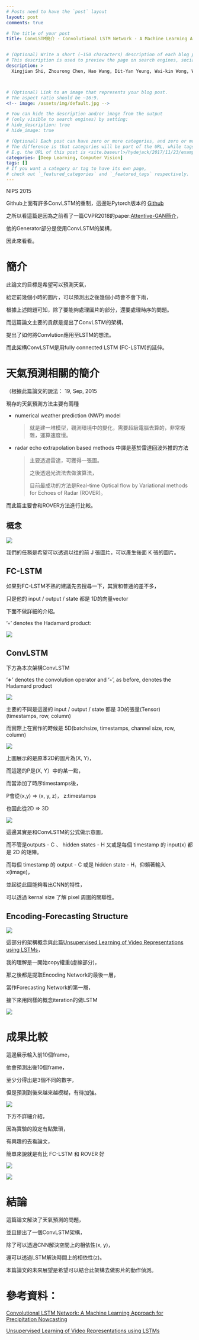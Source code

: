 ```yaml
---
# Posts need to have the `post` layout
layout: post
comments: true

# The title of your post
title: ConvLSTM簡介 - Convolutional LSTM Network - A Machine Learning Approach for Precipitation Nowcasting


# (Optional) Write a short (~150 characters) description of each blog post.
# This description is used to preview the page on search engines, social media, etc.
description: >
  Xingjian Shi, Zhourong Chen, Hao Wang, Dit-Yan Yeung, Wai-kin Wong, Wang-chun Woo, ["Convolutional LSTM Network: A Machine Learning Approach for Precipitation Nowcasting"](https://arxiv.org/abs/1506.04214)arXiv:1506.04214



# (Optional) Link to an image that represents your blog post.
# The aspect ratio should be ~16:9.
<!-- image: /assets/img/default.jpg -->

# You can hide the description and/or image from the output
# (only visible to search engines) by setting:
# hide_description: true
# hide_image: true

# (Optional) Each post can have zero or more categories, and zero or more tags.
# The difference is that categories will be part of the URL, while tags will not.
# E.g. the URL of this post is <site.baseurl>/hydejack/2017/11/23/example-content/
categories: [Deep Learning, Computer Vision]
tags: []
# If you want a category or tag to have its own page,
# check out `_featured_categories` and `_featured_tags` respectively.
---
```

NIPS 2015

Github上面有許多ConvLSTM的重制，這邊貼Pytorch版本的 [Github](https://github.com/ndrplz/ConvLSTM_pytorch/blob/master/convlstm.py)

之所以看這篇是因為之前看了一篇CVPR2018的paper:[Attentive-GAN簡介]，

他的Generator部分是使用ConvLSTM的架構，

因此來看看。

# 簡介

此論文的目標是希望可以預測天氣，

給定前幾個小時的圖片，可以預測出之後幾個小時會不會下雨，

根據上述問題可知，除了要能夠處理圖片的部分，還要處理時序的問題。

而這篇論文主要的貢獻是提出了ConvLSTM的架構，

提出了如何將Convlution應用至LSTM的想法。

而此架構ConvLSTM是用fully connected LSTM (FC-LSTM)的延伸。


# 天氣預測相關的簡介

（根據此篇論文的說法： 19, Sep, 2015

現存的天氣預測方法主要有兩種
 
- numerical weather prediction (NWP) model
	> 就是建一堆模型，觀測環境中的變化，需要超級電腦去算的，非常複雜，運算速度慢。

- radar echo extrapolation based methods 中譯是基於雷達回波外推的方法
	> 主要透過雷達，可獲得一張圖。
	> 
	> 之後透過光流法去做演算法，
	> 
	> 目前最成功的方法是Real-time Optical flow by Variational methods for Echoes of Radar (ROVER)。


而此篇主要會和ROVER方法進行比較。

## 概念

![](/assets/img/2018-07-17-ConvLSTM/eq1.png)

我們的任務是希望可以透過以往的前 J 張圖片，可以產生後面 K 張的圖片。


## FC-LSTM

如果對FC-LSTM不熟的建議先去搜尋一下，其實和普通的差不多，

只是他的 input / output / state 都是 1D的向量vector

下面不做詳細的介紹。

‘◦’ denotes the Hadamard product:

![](/assets/img/2018-07-17-ConvLSTM/LSTM.png)

## ConvLSTM

下方為本次架構ConvLSTM

‘∗’ denotes the convolution operator and ‘◦’, as before, denotes the Hadamard product

![](/assets/img/2018-07-17-ConvLSTM/ConvLSTM.png)

主要的不同是這邊的 input / output / state 都是 3D的張量(Tensor) (timestamps, row, column)

而實際上在實作的時候是 5D(batchsize, timestamps, channel size, row, column)


![](/assets/img/2018-07-17-ConvLSTM/fig1.png)

上圖展示的是原本2D的圖片為(X, Y)，

而這邊的P是(X, Y）中的某一點，

而當添加了時序timestamps後，

P會從(x,y) => (x, y, z)， z:timestamps

也因此從2D => 3D

![](/assets/img/2018-07-17-ConvLSTM/fig2.png)

這邊其實是和ConvLSTM的公式做示意圖，

而不管是outputs - C 、 hidden states - H 又或是每個 timestamp 的 input(x) 都是 2D 的矩陣。

而每個 timestamp 的 output - C 或是 hidden state - H，仰賴著輸入 x(image)，

並起從此圖能夠看出CNN的特性，

可以透過 kernal size 了解 pixel 周圍的關聯性。

## Encoding-Forecasting Structure

![](/assets/img/2018-07-17-ConvLSTM/encoding.png)

這部分的架構概念與此篇[Unsupervised Learning of Video Representations using LSTMs]，

我的理解是一開始copy權重(虛線部分)，

那之後都是提取Encoding Network的最後一層，

當作Forecasting Network的第一層，

接下來用同樣的概念iteration的做LSTM

![](/assets/img/2018-07-17-ConvLSTM/eq4.png)


# 成果比較

這邊展示輸入前10個frame，

他會預測出後10個frame，

至少分得出是3個不同的數字，

但是預測到後來越來越模糊，有待加強。

![](/assets/img/2018-07-17-ConvLSTM/result.png)

下方不詳細介紹，

因為實驗的設定有點繁瑣，

有興趣的去看論文，

簡單來說就是有比 FC-LSTM 和 ROVER 好

![](/assets/img/2018-07-17-ConvLSTM/table1.png)

![](/assets/img/2018-07-17-ConvLSTM/table2.png)


# 結論

這篇論文解決了天氣預測的問題，

並且提出了一個ConvLSTM架構，

除了可以透過CNN解決空間上的相依性(x, y)，

還可以透過LSTM解決時間上的相依性(z)。

本篇論文的未來展望是希望可以結合此架構去做影片的動作偵測。


# 參考資料：

[Convolutional LSTM Network: A Machine Learning Approach for Precipitation Nowcasting]

[Unsupervised Learning of Video Representations using LSTMs]

[Convolutional LSTM Network: A Machine Learning Approach for Precipitation Nowcasting]:https://arxiv.org/abs/1506.04214

[Unsupervised Learning of Video Representations using LSTMs]:https://arxiv.org/abs/1502.04681

[Attentive-GAN簡介]:https://xiaosean.github.io/deep%20learning/computer%20vision/2018/06/30/Attentive-GAN-raindrop/